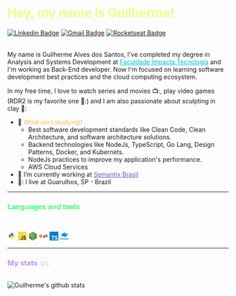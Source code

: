 <h1 style="color: #f1fa8c">Hey, my name is Guilherme!</h1>
<p style="margin-top: 20px">

[![Linkedin Badge](https://img.shields.io/badge/-LinkedIn-blue?style=flat-square&logo=Linkedin&logoColor=white&link=https://www.linkedin.com/in/guilherme-alves-dos-santos/)](https://www.linkedin.com/in/guilherme-alves-dos-santos/)
[![Gmail Badge](https://img.shields.io/badge/-Mail-c14438?style=flat-square&logo=Gmail&logoColor=white&link=mailto:g.dotnot@gmail.com)](mailto:g.dotnot@gmail.com)
[![Rocketseat Badge](https://img.shields.io/badge/-Rocketseat-7159c1?style=flat-square&logo=Apache-RocketMQ&logoColor=white&link=https://app.rocketseat.com.br/me/g-dotnot)](https://app.rocketseat.com.br/me/g-dotnot)

</p>

<p style="margin-top: 32px">
My name is Guilherme Alves dos Santos, I've completed my degree in Analysis and Systems Development at <a href='https://www.impacta.edu.br/' style="color: #00bcd4">Faculdade Impacta Tecnologia</a> and I'm working as Back-End developer. Now I'm focused on learning software development best practices and the cloud computing ecosystem.

In my free time, I love to watch series and movies 📺:, play video games (RDR2 is my favorite one 💖:) and I am also passionate about sculpting in clay 🎨:
</p>

- :thinking: <span style="color:#ffb86c		">What am I studying?</span>
  - Best software development standards like Clean Code, Clean Architecture, and software architecture solutions.
  - Backend technologies like NodeJs, TypeScript, Go Lang, Design Patterns, Docker, and Kubernets.
  - NodeJs practices to improve my application's performance.
  - AWS Cloud Services
- 🔭 I’m currently working at <a href='https://en.semantix.ai/' style="color: #7159c1">Semantix Brasil</a>
- 🏡:	I live at Guarulhos, SP - Brazil


---

<h3 style="color: #50fa7b	">Languages and tools</h3>
<br>

<code><img height="20" src="https://raw.githubusercontent.com/github/explore/80688e429a7d4ef2fca1e82350fe8e3517d3494d/topics/python/python.png"></code>
<code><img height="20" src="https://raw.githubusercontent.com/github/explore/80688e429a7d4ef2fca1e82350fe8e3517d3494d/topics/javascript/javascript.png"></code>
<code><img height="20" src="https://raw.githubusercontent.com/github/explore/80688e429a7d4ef2fca1e82350fe8e3517d3494d/topics/nodejs/nodejs.png"></code>
<code><img height="20" src="https://raw.githubusercontent.com/github/explore/80688e429a7d4ef2fca1e82350fe8e3517d3494d/topics/git/git.png"></code>
<code><img height="20" src="https://raw.githubusercontent.com/github/explore/80688e429a7d4ef2fca1e82350fe8e3517d3494d/topics/typescript/typescript.png"></code>
<code><img height="20" src="https://raw.githubusercontent.com/github/explore/80688e429a7d4ef2fca1e82350fe8e3517d3494d/topics/docker/docker.png"></code>

---
<h3 style="color: #bd93f9	">My stats ☺️:</h3>

<p style="margin-top: 32px">

![Guilherme's github stats](https://github-readme-stats.vercel.app/api?username=gdotnot&show_icons=true&theme=outrun)

</p>

